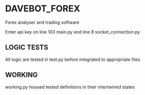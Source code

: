 # DAVEBOT_FOREX

Forex analyser and trading software

Enter api key on line 103 main.py and line 8 socket_connection.py

## LOGIC TESTS

All logic are tested in test.py before integrated to appropriate files

## WORKING

working.py housed tested definitions in their intertwined states
